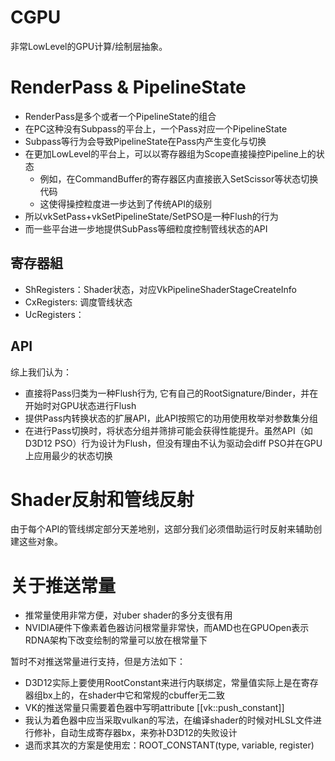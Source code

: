 # CGPU
非常LowLevel的GPU计算/绘制层抽象。

# RenderPass & PipelineState 
- RenderPass是多个或者一个PipelineState的组合
- 在PC这种没有Subpass的平台上，一个Pass对应一个PipelineState
- Subpass等行为会导致PipelineState在Pass内产生变化与切换
- 在更加LowLevel的平台上，可以以寄存器组为Scope直接操控Pipeline上的状态
    - 例如，在CommandBuffer的寄存器区内直接嵌入SetScissor等状态切换代码
    - 这使得操控粒度进一步达到了传统API的级别
- 所以vkSetPass+vkSetPipelineState/SetPSO是一种Flush的行为
- 而一些平台进一步地提供SubPass等细粒度控制管线状态的API

## 寄存器組
- ShRegisters：Shader状态，对应VkPipelineShaderStageCreateInfo
- CxRegisters: 调度管线状态
- UcRegisters：

## API
综上我们认为：
- 直接将Pass归类为一种Flush行为, 它有自己的RootSignature/Binder，并在开始时对GPU状态进行Flush
- 提供Pass内转换状态的扩展API，此API按照它的功用使用枚举对参数集分组
- 在进行Pass切换时，将状态分组并筛排可能会获得性能提升。虽然API（如D3D12 PSO）行为设计为Flush，但没有理由不认为驱动会diff PSO并在GPU上应用最少的状态切换

# Shader反射和管线反射
由于每个API的管线绑定部分天差地别，这部分我们必须借助运行时反射来辅助创建这些对象。


# 关于推送常量
- 推常量使用非常方便，对uber shader的多分支很有用
- NVIDIA硬件下像素着色器访问根常量非常快，而AMD也在GPUOpen表示RDNA架构下改变绘制的常量可以放在根常量下

暂时不对推送常量进行支持，但是方法如下：
- D3D12实际上要使用RootConstant来进行内联绑定，常量值实际上是在寄存器组bx上的，在shader中它和常规的cbuffer无二致
- VK的推送常量只需要着色器中写明attribute [[vk::push_constant]]
- 我认为着色器中应当采取vulkan的写法，在编译shader的时候对HLSL文件进行修补，自动生成寄存器bx，来弥补D3D12的失败设计
- 退而求其次的方案是使用宏：ROOT_CONSTANT(type, variable, register)